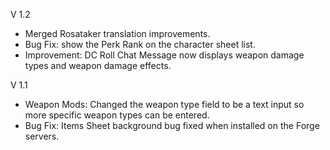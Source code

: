 V 1.2

-   Merged Rosataker translation improvements.
-   Bug Fix: show the Perk Rank on the character sheet list.
-   Improvement: DC Roll Chat Message now displays weapon damage types and weapon damage effects.

V 1.1

-   Weapon Mods: Changed the weapon type field to be a text input so more specific weapon types can be entered.
-   Bug Fix: Items Sheet background bug fixed when installed on the Forge servers.
